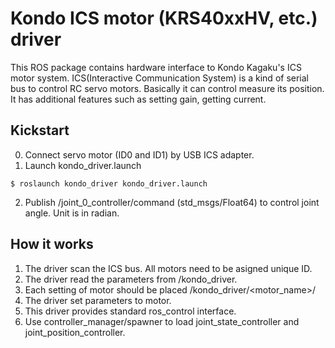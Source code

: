 # Kondo ICS motor (KRS40xxHV, etc.) driver

This ROS package contains hardware interface to Kondo Kagaku's ICS
motor system. ICS(Interactive Communication System) is a kind of
serial bus to control RC servo motors. Basically it can control
measure its position. It has additional features such as setting gain,
getting current.

## Kickstart

0. Connect servo motor (ID0 and ID1) by USB ICS adapter.
1. Launch kondo_driver.launch
```
$ roslaunch kondo_driver kondo_driver.launch
```
2. Publish /joint_0_controller/command (std_msgs/Float64) to control joint angle. Unit is in radian.

## How it works

1. The driver scan the ICS bus. All motors need to be asigned unique ID.
2. The driver read the parameters from /kondo_driver.
3. Each setting of motor should be placed /kondo_driver/<motor_name>/
4. The driver set parameters to motor.
5. This driver provides standard ros_control interface.
6. Use controller_manager/spawner to load joint_state_controller and joint_position_controller.

